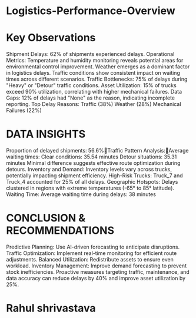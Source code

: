 # Logistics-Performance-Overview
# Key Observations
Shipment Delays: 62% of shipments experienced delays.
Operational Metrics:
Temperature and humidity monitoring reveals potential areas for environmental control improvement.
Weather emerges as a dominant factor in logistics delays.
Traffic conditions show consistent impact on waiting times across different scenarios.
Traffic Bottlenecks: 75% of delays during "Heavy" or "Detour" traffic conditions.
Asset Utilization: 15% of trucks exceed 90% utilization, correlating with higher mechanical failures.
Data Gaps: 12% of delays had "None" as the reason, indicating incomplete reporting.
Top Delay Reasons:
Traffic (38%)
Weather (28%)
Mechanical Failures (22%)

# DATA INSIGHTS
Proportion of delayed shipments: 56.6%Traffic Pattern Analysis:Average waiting times:
Clear conditions: 35.54 minutes
Detour situations: 35.31 minutes
Minimal difference suggests effective route optimization during detours.
Inventory and Demand: Inventory levels vary across trucks, potentially impacting shipment efficiency.
High-Risk Trucks: Truck_7 and Truck_4 accounted for 25% of all delays.
Geographic Hotspots: Delays clustered in regions with extreme temperatures (-65° to 85° latitude).
Waiting Time: Average waiting time during delays: 38 minutes
# CONCLUSION & RECOMMENDATIONS
Predictive Planning: Use AI-driven forecasting to anticipate disruptions.
Traffic Optimization: Implement real-time monitoring for efficient route adjustments.
Balanced Utilization: Redistribute assets to ensure even workload.
Inventory Management: Improve demand forecasting to prevent stock inefficiencies.
Proactive measures targeting traffic, maintenance, and data accuracy can reduce delays by 40% and improve asset utilization by 25%.


# Rahul shrivastava
